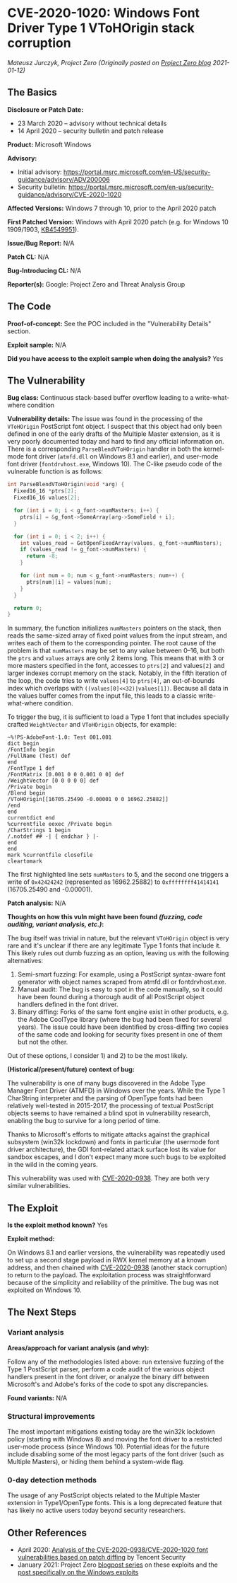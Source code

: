 # CVE-2020-1020: Windows Font Driver Type 1 VToHOrigin stack corruption
*Mateusz Jurczyk, Project Zero (Originally posted on [Project Zero blog](https://googleprojectzero.blogspot.com/p/rca.html) 2021-01-12)*

## The Basics

**Disclosure or Patch Date:** 

* 23 March 2020 – advisory without technical details
* 14 April 2020 – security bulletin and patch release

**Product:** Microsoft Windows

**Advisory:**

* Initial advisory: https://portal.msrc.microsoft.com/en-US/security-guidance/advisory/ADV200006
* Security bulletin: https://portal.msrc.microsoft.com/en-us/security-guidance/advisory/CVE-2020-1020

**Affected Versions:** Windows 7 through 10, prior to the April 2020 patch

**First Patched Version:** Windows with April 2020 patch (e.g. for Windows 10 1909/1903, [KB4549951](https://support.microsoft.com/en-us/help/4549951/windows-10-update-kb4549951)).

**Issue/Bug Report:** N/A

**Patch CL:** N/A

**Bug-Introducing CL:** N/A

**Reporter(s):** Google: Project Zero and Threat Analysis Group

## The Code

**Proof-of-concept:** See the POC included in the "Vulnerability Details" section.

**Exploit sample:** N/A

**Did you have access to the exploit sample when doing the analysis?** Yes

## The Vulnerability

**Bug class:** Continuous stack-based buffer overflow leading to a write-what-where condition

**Vulnerability details:** The issue was found in the processing of the `VToHOrigin` PostScript font object. I suspect that this object had only been defined in one of the early drafts of the Multiple Master extension, as it is very poorly documented today and hard to find any official information on. There is a corresponding `ParseBlendVToHOrigin` handler in both the kernel-mode font driver (`atmfd.dll` on Windows 8.1 and earlier), and user-mode font driver (`fontdrvhost.exe`, Windows 10). The C-like pseudo code of the vulnerable function is as follows:

```c
int ParseBlendVToHOrigin(void *arg) {
  Fixed16_16 *ptrs[2];
  Fixed16_16 values[2];

  for (int i = 0; i < g_font->numMasters; i++) {
    ptrs[i] = &g_font->SomeArray[arg->SomeField + i];
  }

  for (int i = 0; i < 2; i++) {
    int values_read = GetOpenFixedArray(values, g_font->numMasters);
    if (values_read != g_font->numMasters) {
      return -8;
    }

    for (int num = 0; num < g_font->numMasters; num++) {
      ptrs[num][i] = values[num];
    }
  }

  return 0;
}
```

In summary, the function initializes `numMasters` pointers on the stack, then reads the same-sized array of fixed point values from the input stream, and writes each of them to the corresponding pointer. The root cause of the problem is that `numMasters` may be set to any value between 0–16, but both the `ptrs` and `values` arrays are only 2 items long. This means that with 3 or more masters specified in the font, accesses to `ptrs[2]` and values`[2]` and larger indexes corrupt memory on the stack. Notably, in the fifth iteration of the loop, the code tries to write `values[4]` to `ptrs[4]`, an out-of-bounds index which overlaps with `((values[0]<<32)|values[1])`. Because all data in the values buffer comes from the input file, this leads to a classic write-what-where condition.

To trigger the bug, it is sufficient to load a Type 1 font that includes specially crafted `WeightVector` and `VToHOrigin` objects, for example:

```
~%!PS-AdobeFont-1.0: Test 001.001
dict begin
/FontInfo begin
/FullName (Test) def
end
/FontType 1 def
/FontMatrix [0.001 0 0 0.001 0 0] def
/WeightVector [0 0 0 0 0] def
/Private begin
/Blend begin
/VToHOrigin[[16705.25490 -0.00001 0 0 16962.25882]]
/end
end
currentdict end
%currentfile eexec /Private begin
/CharStrings 1 begin
/.notdef ## -| { endchar } |-
end
end
mark %currentfile closefile
cleartomark
```

The first highlighted line sets `numMasters` to 5, and the second one triggers a write of `0x42424242` (represented as 16962.25882) to `0xffffffff41414141` (16705.25490 and -0.00001).

**Patch analysis:** N/A

**Thoughts on how this vuln might have been found _(fuzzing, code auditing, variant analysis, etc.)_:**

The bug itself was trivial in nature, but the relevant `VToHOrigin` object is very rare and it's unclear if there are any legitimate Type 1 fonts that include it. This likely rules out dumb fuzzing as an option, leaving us with the following alternatives:

1. Semi-smart fuzzing: For example, using a PostScript syntax-aware font generator with object names scraped from atmfd.dll or fontdrvhost.exe.
2. Manual audit: The bug is easy to spot in the code manually, so it could have been found during a thorough audit of all PostScript object handlers defined in the font driver.
3. Binary diffing: Forks of the same font engine exist in other products, e.g. the Adobe CoolType library (where the bug had been fixed for several years). The issue could have been identified by cross-diffing two copies of the same code and looking for security fixes present in one of them but not the other.

Out of these options, I consider 1) and 2) to be the most likely.

**(Historical/present/future) context of bug:** 

The vulnerability is one of many bugs discovered in the Adobe Type Manager Font Driver (ATMFD) in Windows over the years. While the Type 1 CharString interpreter and the parsing of OpenType fonts had been relatively well-tested in 2015-2017, the processing of textual PostScript objects seems to have remained a blind spot in vulnerability research, enabling the bug to survive for a long period of time.

Thanks to Microsoft's efforts to mitigate attacks against the graphical subsystem (win32k lockdown) and fonts in particular (the usermode font driver architecture), the GDI font-related attack surface lost its value for sandbox escapes, and I don't expect many more such bugs to be exploited in the wild in the coming years.

This vulnerability was used with [CVE-2020-0938](CVE-2020-0938.md). They are both very similar vulnerabilities.

## The Exploit

**Is the exploit method known?** Yes

**Exploit method:**

On Windows 8.1 and earlier versions, the vulnerability was repeatedly used to set up a second stage payload in RWX kernel memory at a known address, and then chained with [CVE-2020-0938](CVE-2020-0938.md) (another stack corruption) to return to the payload. The exploitation process was straightforward because of the simplicity and reliability of the primitive. The bug was not exploited on Windows 10.

## The Next Steps

### Variant analysis

**Areas/approach for variant analysis (and why):**

Follow any of the methodologies listed above: run extensive fuzzing of the Type 1 PostScript parser, perform a code audit of the various object handlers present in the font driver, or analyze the binary diff between Microsoft's and Adobe's forks of the code to spot any discrepancies.

**Found variants:** N/A

### Structural improvements

The most important mitigations existing today are the win32k lockdown policy (starting with Windows 8) and moving the font driver to a restricted user-mode process (since Windows 10). Potential ideas for the future include disabling some of the most legacy parts of the font driver (such as Multiple Masters), or hiding them behind a system-wide flag.

### 0-day detection methods

The usage of any PostScript objects related to the Multiple Master extension in Type1/OpenType fonts. This is a long deprecated feature that has likely no active users today beyond security researchers.

## Other References 

* April 2020: [Analysis of the CVE-2020-0938/CVE-2020-1020 font vulnerabilities based on patch diffing](https://mp.weixin.qq.com/s/RvTZWvcXiXsI7xB6L9RWIg) by Tencent Security
* January 2021: Project Zero [blogpost series](https://googleprojectzero.blogspot.com/2021/01/introducing-in-wild-series.html) on these exploits and the [post specifically on the Windows exploits](https://googleprojectzero.blogspot.com/2021/01/in-wild-series-windows-exploits.html)